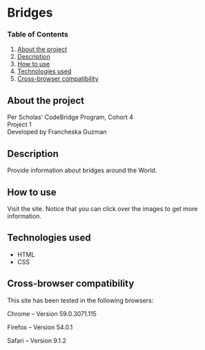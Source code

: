 # Bridges 

### Table of Contents

1. [About the project](#about)
2. [Description](#description)
3. [How to use](#instructions)
4. [Technologies used](#technologies)
5. [Cross-browser compatibility](#compatibility)

## <a id="about">About the project</a>

Per Scholas' CodeBridge Program, Cohort 4 <br />
Project 1 <br />
Developed by Francheska Guzman

## <a id="description">Description</a>

Provide information about bridges around the World.

## <a id="instructions">How to use</a>

Visit the site. Notice that you can click over the images to get more information.

## <a id="technologies">Technologies used</a>

* HTML
* CSS

## <a id="compatibility">Cross-browser compatibility</a>

This site has been tested in the following browsers:

Chrome – Version 59.0.3071.115 

Firefox – Version 54.0.1

Safari – Version 9.1.2